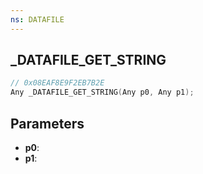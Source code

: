 ```yaml
---
ns: DATAFILE
---
```

## _DATAFILE_GET_STRING

```c
// 0x08EAF8E9F2EB7B2E
Any _DATAFILE_GET_STRING(Any p0, Any p1);
```

## Parameters
* **p0**:
* **p1**:
